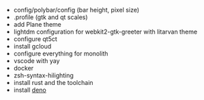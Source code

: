 - config/polybar/config (bar height, pixel size)
- .profile (gtk and qt scales)
- add Plane theme
- lightdm configuration for webkit2-gtk-greeter with litarvan theme
- configure qt5ct
- install gcloud
- configure everything for monolith
- vscode with yay
- docker
- zsh-syntax-hilighting
- install rust and the toolchain
- install [deno](https://github.com/denoland/deno)
